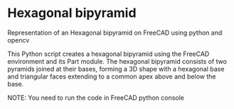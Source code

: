 # Hexagonal bipyramid
Representation of an Hexagonal bipyramid on FreeCAD using python and opencv

This Python script creates a hexagonal bipyramid using the FreeCAD environment and its Part module. The hexagonal bipyramid consists of two pyramids joined at their bases, forming a 3D shape with a hexagonal base and triangular faces extending to a common apex above and below the base.

NOTE: You need to run the code in FreeCAD python console
